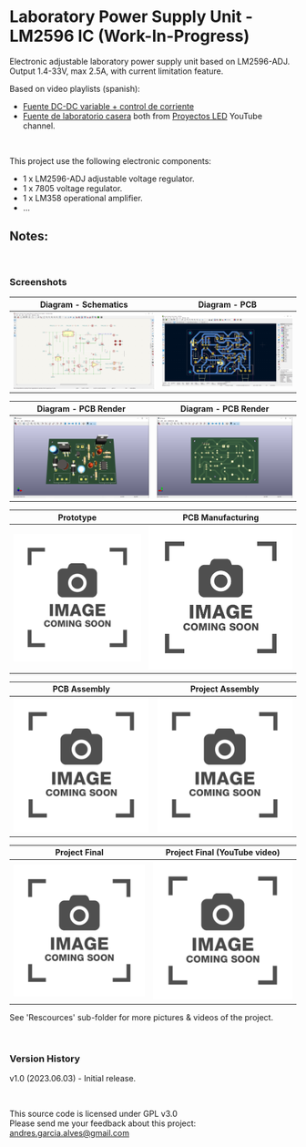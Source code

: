 # Laboratory Power Supply Unit - LM2596 IC (Work-In-Progress)

Electronic adjustable laboratory power supply unit based on LM2596-ADJ. Output 1.4-33V, max 2.5A, with current limitation feature.  

Based on video playlists (spanish):  
- [Fuente DC-DC variable + control de corriente](https://www.youtube.com/playlist?list=PLrgHsDQ2jwt0jt3FgAbFxksGTbsloWIvi)  
- [Fuente de laboratorio casera](https://www.youtube.com/playlist?list=PLrgHsDQ2jwt1UQQE7cqdn1-_60ikgR_oa)
both from [Proyectos LED](https://www.youtube.com/@proyectosledar) YouTube channel.

&nbsp;

This project use the following electronic components:
- 1 x LM2596-ADJ adjustable voltage regulator.
- 1 x 7805 voltage regulator.
- 1 x LM358 operational amplifier.
- ...

Notes:
- 

&nbsp;

### Screenshots

| Diagram - Schematics                               | Diagram - PCB                                      |
|----------------------------------------------------|----------------------------------------------------|
| ![](Resources/01-schematic-diagram.png)            | ![](Resources/02-pcb-diagram.png)                  |

| Diagram - PCB Render                               | Diagram - PCB Render                               |
|----------------------------------------------------|----------------------------------------------------|
| ![](Resources/03-pcb-render-front-side.png)        | ![](Resources/04-pcb-render-back-side.png)         |

| Prototype                                          | PCB Manufacturing                                  |
|----------------------------------------------------|----------------------------------------------------|
| ![](Resources/05-photo-coming-soon.png)            | ![](Resources/06-photo-coming-soon.png)            |

| PCB Assembly                                       | Project Assembly                                   |
|----------------------------------------------------|----------------------------------------------------|
| ![](Resources/07-photo-coming-soon.png)            | ![](Resources/08-photo-coming-soon.png)            |

| Project Final                                      | Project Final (YouTube video)                      |
|----------------------------------------------------|----------------------------------------------------|
| ![](Resources/09-photo-coming-soon.png)            | ![](Resources/10-photo-coming-soon.png)            |

See 'Rescources' sub-folder for more pictures & videos of the project.

&nbsp;

### Version History

v1.0 (2023.06.03) - Initial release.  

&nbsp;

This source code is licensed under GPL v3.0  
Please send me your feedback about this project: andres.garcia.alves@gmail.com
